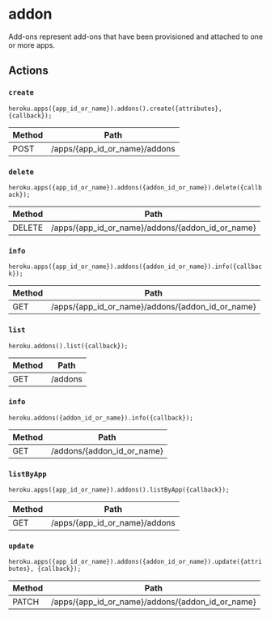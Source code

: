 # addon

Add-ons represent add-ons that have been provisioned and attached to one or more apps.

## Actions

### `create`

`heroku.apps({app_id_or_name}).addons().create({attributes}, {callback});`

Method | Path
--- | ---
POST | /apps/{app_id_or_name}/addons

### `delete`

`heroku.apps({app_id_or_name}).addons({addon_id_or_name}).delete({callback});`

Method | Path
--- | ---
DELETE | /apps/{app_id_or_name}/addons/{addon_id_or_name}

### `info`

`heroku.apps({app_id_or_name}).addons({addon_id_or_name}).info({callback});`

Method | Path
--- | ---
GET | /apps/{app_id_or_name}/addons/{addon_id_or_name}

### `list`

`heroku.addons().list({callback});`

Method | Path
--- | ---
GET | /addons

### `info`

`heroku.addons({addon_id_or_name}).info({callback});`

Method | Path
--- | ---
GET | /addons/{addon_id_or_name}

### `listByApp`

`heroku.apps({app_id_or_name}).addons().listByApp({callback});`

Method | Path
--- | ---
GET | /apps/{app_id_or_name}/addons

### `update`

`heroku.apps({app_id_or_name}).addons({addon_id_or_name}).update({attributes}, {callback});`

Method | Path
--- | ---
PATCH | /apps/{app_id_or_name}/addons/{addon_id_or_name}

